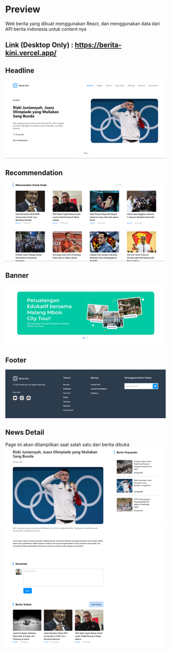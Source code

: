 # Preview
Web berita yang dibuat menggunakan React, dan menggunakan data dari API berita indonesia untuk content nya

## Link (Desktop Only) : https://berita-kini.vercel.app/

## Headline
![alt text](public/images/Headline.png)

## Recommendation
![alt text](public/images/Recommendation.png)

## Banner
![alt text](public/images/Banner.png)

## Footer
![alt text](public/images/Footer.png)

## News Detail
Page ini akan ditampilkan saat salah satu dari berita dibuka
![alt text](public/images/DetailNews.png)
![alt text](public/images/DetailNews2.png)
![alt text](public/images/DetailNews3.png)